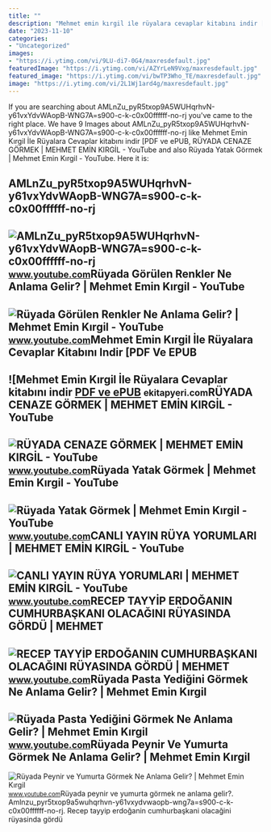 ```yaml
---
title: ""
description: "Mehmet emin kırgil i̇le rüyalara cevaplar kitabını indir [pdf ve epub"
date: "2023-11-10"
categories:
- "Uncategorized"
images:
- "https://i.ytimg.com/vi/9LU-di7-0G4/maxresdefault.jpg"
featuredImage: "https://i.ytimg.com/vi/AZYrLeN9Vxg/maxresdefault.jpg"
featured_image: "https://i.ytimg.com/vi/bwTP3Who_TE/maxresdefault.jpg"
image: "https://i.ytimg.com/vi/2L1Wj1ard4g/maxresdefault.jpg"
---
```


If you are searching about AMLnZu\_pyR5txop9A5WUHqrhvN-y61vxYdvWAopB-WNG7A=s900-c-k-c0x00ffffff-no-rj you've came to the right place. We have 9 Images about AMLnZu\_pyR5txop9A5WUHqrhvN-y61vxYdvWAopB-WNG7A=s900-c-k-c0x00ffffff-no-rj like Mehmet Emin Kırgil İle Rüyalara Cevaplar kitabını indir \[PDF ve ePUB, RÜYADA CENAZE GÖRMEK | MEHMET EMİN KIRGİL - YouTube and also Rüyada Yatak Görmek | Mehmet Emin Kırgil - YouTube. Here it is:

AMLnZu\_pyR5txop9A5WUHqrhvN-y61vxYdvWAopB-WNG7A=s900-c-k-c0x00ffffff-no-rj
--------------------------------------------------------------------------

 ![AMLnZu_pyR5txop9A5WUHqrhvN-y61vxYdvWAopB-WNG7A=s900-c-k-c0x00ffffff-no-rj](https://yt3.ggpht.com/ytc/AMLnZu_pyR5txop9A5WUHqrhvN-y61vxYdvWAopB-WNG7A=s900-c-k-c0x00ffffff-no-rj) <small>www.youtube.com</small>Rüyada Görülen Renkler Ne Anlama Gelir? | Mehmet Emin Kırgil - YouTube
----------------------------------------------------------------------

 ![Rüyada Görülen Renkler Ne Anlama Gelir? | Mehmet Emin Kırgil - YouTube](https://i.ytimg.com/vi/LjkCil52Zdc/maxresdefault.jpg) <small>www.youtube.com</small>Mehmet Emin Kırgil İle Rüyalara Cevaplar Kitabını Indir \[PDF Ve EPUB
---------------------------------------------------------------------

 ![Mehmet Emin Kırgil İle Rüyalara Cevaplar kitabını indir [PDF ve ePUB](https://ekitapyeri.com/wp-content/uploads/2020/06/Mehmet-Emin-Kirgil-Ile-Ruyalara-Cevaplar-kitabini-indir-PDF-ve.jpeg) <small>ekitapyeri.com</small>RÜYADA CENAZE GÖRMEK | MEHMET EMİN KIRGİL - YouTube
---------------------------------------------------

 ![RÜYADA CENAZE GÖRMEK | MEHMET EMİN KIRGİL - YouTube](https://i.ytimg.com/vi/9LU-di7-0G4/maxresdefault.jpg) <small>www.youtube.com</small>Rüyada Yatak Görmek | Mehmet Emin Kırgil - YouTube
--------------------------------------------------

 ![Rüyada Yatak Görmek | Mehmet Emin Kırgil - YouTube](https://i.ytimg.com/vi/2L1Wj1ard4g/maxresdefault.jpg) <small>www.youtube.com</small>CANLI YAYIN RÜYA YORUMLARI | MEHMET EMİN KIRGİL - YouTube
---------------------------------------------------------

 ![CANLI YAYIN RÜYA YORUMLARI | MEHMET EMİN KIRGİL - YouTube](https://i.ytimg.com/vi/iNDdZmynf7M/maxresdefault.jpg) <small>www.youtube.com</small>RECEP TAYYİP ERDOĞANIN CUMHURBAŞKANI OLACAĞINI RÜYASINDA GÖRDÜ | MEHMET
-----------------------------------------------------------------------

 ![RECEP TAYYİP ERDOĞANIN CUMHURBAŞKANI OLACAĞINI RÜYASINDA GÖRDÜ | MEHMET](https://i.ytimg.com/vi/bwTP3Who_TE/maxresdefault.jpg) <small>www.youtube.com</small>Rüyada Pasta Yediğini Görmek Ne Anlama Gelir? | Mehmet Emin Kırgil
------------------------------------------------------------------

 ![Rüyada Pasta Yediğini Görmek Ne Anlama Gelir? | Mehmet Emin Kırgil](https://i.ytimg.com/vi/AZYrLeN9Vxg/maxresdefault.jpg) <small>www.youtube.com</small>Rüyada Peynir Ve Yumurta Görmek Ne Anlama Gelir? | Mehmet Emin Kırgil
---------------------------------------------------------------------

 ![Rüyada Peynir ve Yumurta Görmek Ne Anlama Gelir? | Mehmet Emin Kırgil](https://i.ytimg.com/vi/q38e0QkplK8/maxresdefault.jpg) <small>www.youtube.com</small>Rüyada peynir ve yumurta görmek ne anlama gelir?. Amlnzu\_pyr5txop9a5wuhqrhvn-y61vxydvwaopb-wng7a=s900-c-k-c0x00ffffff-no-rj. Recep tayyi̇p erdoğanin cumhurbaşkani olacağini rüyasinda gördü
